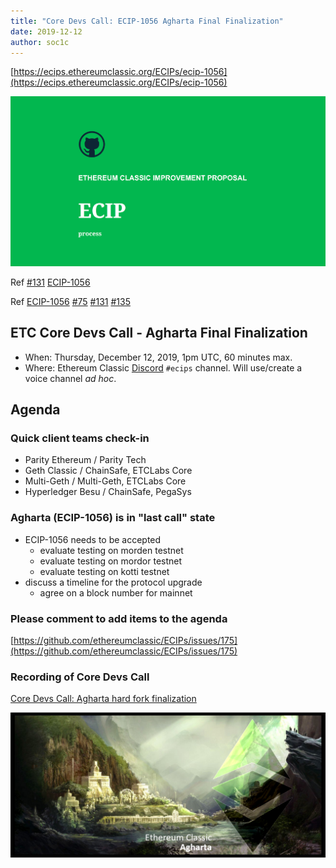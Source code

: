 ```yaml
---
title: "Core Devs Call: ECIP-1056 Agharta Final Finalization"
date: 2019-12-12
author: soc1c
---
```


[https://ecips.ethereumclassic.org/ECIPs/ecip-1056](https://ecips.ethereumclassic.org/ECIPs/ecip-1056)

![ETC Core Devs Call - Agharta Final Finalization](./ethereum_classic_ecip_wallpaper.png)

Ref [#131](https://github.com/ethereumclassic/ECIPs/issues/131) [ECIP-1056](https://github.com/ethereumclassic/ECIPs/blob/master/_specs/ecip-1056.md)

Ref [ECIP-1056](https://ecips.ethereumclassic.org/ECIPs/ecip-1056) [#75](https://github.com/ethereumclassic/ECIPs/pull/75) [#131](https://github.com/ethereumclassic/ECIPs/issues/131) [#135](https://github.com/ethereumclassic/ECIPs/issues/135)

## ETC Core Devs Call - Agharta Final Finalization

* When: Thursday, December 12, 2019, 1pm UTC, 60 minutes max.
* Where: Ethereum Classic [Discord](https://discord.gg/dwxb6nf) `#ecips` channel. Will use/create a voice channel *ad hoc*.

## Agenda

### Quick client teams check-in

* Parity Ethereum / Parity Tech
* Geth Classic / ChainSafe, ETCLabs Core
* Multi-Geth / Multi-Geth, ETCLabs Core
* Hyperledger Besu / ChainSafe, PegaSys

### Agharta (ECIP-1056) is in "last call" state

* ECIP-1056 needs to be accepted
    * evaluate testing on morden testnet
    * evaluate testing on mordor testnet
    * evaluate testing on kotti testnet
* discuss a timeline for the protocol upgrade
    * agree on a block number for mainnet

### Please comment to add items to the agenda

[https://github.com/ethereumclassic/ECIPs/issues/175](https://github.com/ethereumclassic/ECIPs/issues/175)

### Recording of Core Devs Call

[Core Devs Call:  Agharta hard fork finalization](https://youtu.be/vipvH21tXgc)

![ETC Core Devs Call - Agharta Final Finalization](./hardfork_agharta.png)

